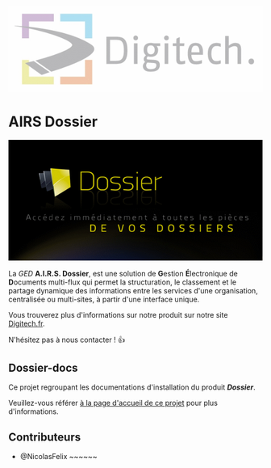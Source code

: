 <p>
  <img src="/src/main/resources/images/digitech-logo.png" width="600" alt="Digitech Logo" />
</p>

# AIRS Dossier

<p>
  <img src="/src/main/resources/images/dossier-cover.png" width="612" alt="Dossier Logo" />
</p>

La _GED_ **A.I.R.S. Dossier**, est une solution de **G**estion **É**lectronique de **D**ocuments multi-flux 
qui permet la structuration, le classement et le partage dynamique des informations 
entre les services d'une organisation, centralisée ou multi-sites, à partir d'une interface unique.

Vous trouverez plus d'informations sur notre produit sur notre site 
[Digitech.fr](https://www.digitech.fr/).

N'hésitez pas à nous contacter ! :thumbsup:

## Dossier-docs

Ce projet regroupant les documentations d'installation du produit **_Dossier_**.

Veuillez-vous référer [à la page d'accueil de ce projet](dossier-docs/README.md) pour plus d'informations.

## Contributeurs



* @NicolasFelix ~~~~~~